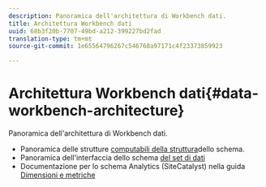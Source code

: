 ```yaml
---
description: Panoramica dell'architettura di Workbench dati.
title: Architettura Workbench dati
uuid: 68b3f20b-7707-49bd-a212-399227bd2fad
translation-type: tm+mt
source-git-commit: 1e65564796267c546768a97171c4f23373859923

---
```



# Architettura Workbench dati{#data-workbench-architecture}

Panoramica dell&#39;architettura di Workbench dati.

* Panoramica delle strutture [computabili della struttura](../../../home/dwb-implement-overview/dwb-implement-architecture/dwb-implement-arch-countable.md#concept-9b8b9c5e0f7341699e14bb9e3be56a51)dello schema.
* Panoramica dell&#39;interfaccia dello schema [del set di dati](https://docs.adobe.com/content/help/en/data-workbench/using/client/admin-ui/c-dtst-sch-intrf.html)
* Documentazione per lo schema Analytics (SiteCatalyst) nella guida [Dimensioni e metriche](/help/home/assets/dwb-analytics-implementation.pdf)
